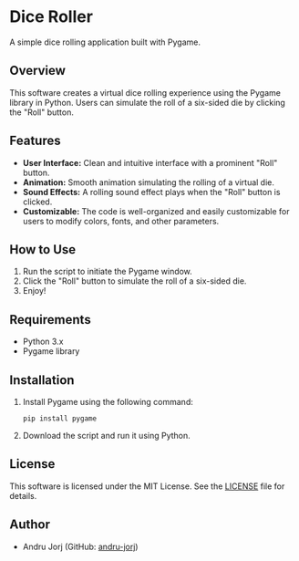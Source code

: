 # Dice Roller

A simple dice rolling application built with Pygame.

## Overview

This software creates a virtual dice rolling experience using the Pygame library in Python. Users can simulate the roll of a six-sided die by clicking the "Roll" button.

## Features

- **User Interface:** Clean and intuitive interface with a prominent "Roll" button.
- **Animation:** Smooth animation simulating the rolling of a virtual die.
- **Sound Effects:** A rolling sound effect plays when the "Roll" button is clicked.
- **Customizable:** The code is well-organized and easily customizable for users to modify colors, fonts, and other parameters.

## How to Use

1. Run the script to initiate the Pygame window.
2. Click the "Roll" button to simulate the roll of a six-sided die.
3. Enjoy!

## Requirements

- Python 3.x
- Pygame library

## Installation

1. Install Pygame using the following command:

   ```
   pip install pygame
   ```

2. Download the script and run it using Python.

## License

This software is licensed under the MIT License. See the [LICENSE](LICENSE) file for details.

## Author

- Andru Jorj (GitHub: [andru-jorj](https://github.com/andru-jorj))

